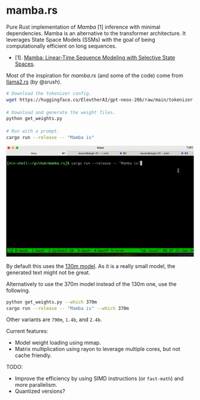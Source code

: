 # mamba.rs

Pure Rust implementation of *Mamba* [1] inference with minimal dependencies.
Mamba is an alternative to the transformer architecture. It leverages State
Space Models (SSMs) with the goal of being computationally efficient on long
sequences.

- [1]. [Mamba: Linear-Time Sequence Modeling with Selective State Spaces](https://arxiv.org/abs/2312.00752).

Most of the inspiration for *mamba.rs* (and some of the code) come from
[llama2.rs](https://github.com/srush/llama2.rs) (by @srush).

```bash
# Download the tokenizer config.
wget https://huggingface.co/EleutherAI/gpt-neox-20b/raw/main/tokenizer.json

# Download and generate the weight files.
python get_weights.py

# Run with a prompt.
cargo run --release -- "Mamba is"
```

![Mamba Is](media/mamba.gif)

By default this uses the [130m model](https://huggingface.co/state-spaces/mamba-130m).
As it is a really small model, the generated text might not be great.

Alternatively to use the 370m model instead of the 130m one, use the following.
```bash
python get_weights.py --which 370m
cargo run --release -- "Mamba is" --which 370m
```
Other variants are `790m`, `1.4b`, and `2.4b`.

Current features:

- Model weight loading using mmap.
- Matrix multiplication using rayon to leverage multiple cores, but not cache
  friendly.

TODO:

- Improve the efficiency by using SIMD instructions (or `fast-math`) and more parallelism.
- Quantized versions?
